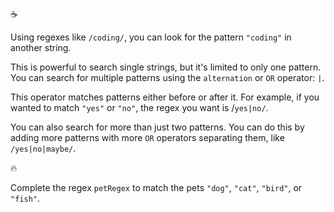 :coffee:

Using regexes like `/coding/`, you can look for the pattern `"coding"` in another string.

This is powerful to search single strings, but it's limited to only one pattern. You can search for multiple patterns using the `alternation` or `OR` operator: `|`.

This operator matches patterns either before or after it. For example, if you wanted to match `"yes"` or `"no"`, the regex you want is /`yes|no/`.

You can also search for more than just two patterns. You can do this by adding more patterns with more `OR` operators separating them, like `/yes|no|maybe/`.

:fire:

Complete the regex `petRegex` to match the pets `"dog"`, `"cat"`, `"bird"`, or `"fish"`.
